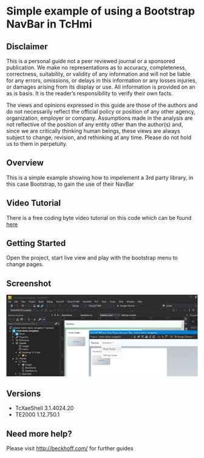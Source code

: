 # Simple example of using a Bootstrap NavBar in TcHmi

## Disclaimer
This is a personal guide not a peer reviewed journal or a sponsored publication. We make
no representations as to accuracy, completeness, correctness, suitability, or validity of any
information and will not be liable for any errors, omissions, or delays in this information or any
losses injuries, or damages arising from its display or use. All information is provided on an as
is basis. It is the reader’s responsibility to verify their own facts.

The views and opinions expressed in this guide are those of the authors and do not
necessarily reflect the official policy or position of any other agency, organization, employer or
company. Assumptions made in the analysis are not reflective of the position of any entity
other than the author(s) and, since we are critically thinking human beings, these views are
always subject to change, revision, and rethinking at any time. Please do not hold us to them
in perpetuity.

## Overview 
This is a simple example showing how to impelement a 3rd party library, in this case Bootstrap, to gain the use of their NavBar   

## Video Tutorial
There is a free coding byte video tutorial on this code which can be found [here](https://beckhoff-au.teachable.com/courses/coding-bytes-twincat-hmi/lectures/35745947)

## Getting Started
Open the project, start live view and play with the bootstrap menu to change pages. 

## Screenshot
![image](./docs/images/Screenshot.png)

## Versions
* TcXaeShell 3.1.4024.20
* TE2000 1.12.750.1

## Need more help?
Please visit http://beckhoff.com/ for further guides
